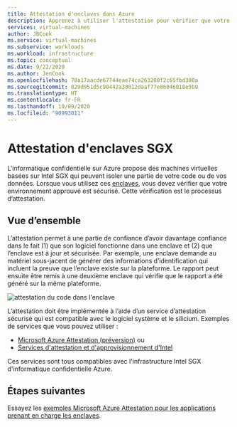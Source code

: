 ```yaml
---
title: Attestation d'enclaves dans Azure
description: Apprenez à utiliser l'attestation pour vérifier que votre environnement approuvé d'informatique confidentielle est sécurisé
services: virtual-machines
author: JBCook
ms.service: virtual-machines
ms.subservice: workloads
ms.workload: infrastructure
ms.topic: conceptual
ms.date: 9/22/2020
ms.author: JenCook
ms.openlocfilehash: 70a17aacde67744eae74ca263200f2c65fbd300a
ms.sourcegitcommit: 829d951d5c90442a38012daaf77e86046018e5b9
ms.translationtype: HT
ms.contentlocale: fr-FR
ms.lasthandoff: 10/09/2020
ms.locfileid: "90993011"
---
```

# <a name="attesting-sgx-enclaves"></a>Attestation d'enclaves SGX

L'informatique confidentielle sur Azure propose des machines virtuelles basées sur Intel SGX qui peuvent isoler une partie de votre code ou de vos données. Lorsque vous utilisez ces [enclaves](confidential-computing-enclaves.md), vous devez vérifier que votre environnement approuvé est sécurisé. Cette vérification est le processus d’attestation. 

## <a name="overview"></a>Vue d’ensemble 

L’attestation permet à une partie de confiance d’avoir davantage confiance dans le fait (1) que son logiciel fonctionne dans une enclave et (2) que l’enclave est à jour et sécurisée. Par exemple, une enclave demande au matériel sous-jacent de générer des informations d’identification qui incluent la preuve que l’enclave existe sur la plateforme. Le rapport peut ensuite être remis à une deuxième enclave qui vérifie que le rapport a été généré sur la même plateforme.

![attestation du code dans l'enclave](media/attestation/attestation.png)



L’attestation doit être implémentée à l’aide d’un service d’attestation sécurisé qui est compatible avec le logiciel système et le silicium. Exemples de services que vous pouvez utiliser :

- [Microsoft Azure Attestation (préversion)](https://docs.microsoft.com/azure/attestation/overview) ou
- [Services d'attestation et d'approvisionnement d'Intel](https://software.intel.com/sgx/attestation-services)


Ces services sont tous compatibles avec l'infrastructure Intel SGX d'informatique confidentielle Azure. 

## <a name="next-steps"></a>Étapes suivantes
Essayez les [exemples Microsoft Azure Attestation pour les applications prenant en charge les enclaves](https://docs.microsoft.com/samples/azure-samples/microsoft-azure-attestation/sample-code-for-intel-sgx-attestation-using-microsoft-azure-attestation/).